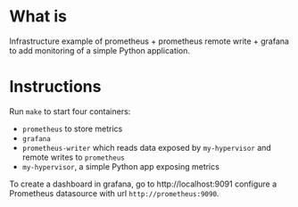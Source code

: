 # What is

Infrastructure example of prometheus + prometheus remote write + grafana to add monitoring of a simple Python application.

# Instructions

Run `make` to start four containers:

* `prometheus` to store metrics
* `grafana`
* `prometheus-writer` which reads data exposed by `my-hypervisor` and remote writes to `prometheus`
* `my-hypervisor`, a simple Python app exposing metrics

To create a dashboard in grafana, go to http://localhost:9091 configure a Prometheus datasource with url `http://prometheus:9090`.
